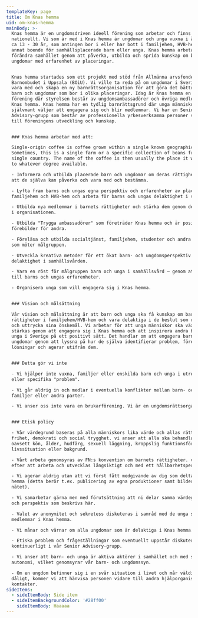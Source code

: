 ```yaml
---
templateKey: page
title: Om Knas hemma
uid: om-knas-hemma
mainBody: >-
  Knas hemma är en ungdomsdriven ideell förening som arbetar och finns
  nationellt. Vi som är med i Knas hemma är ungdomar och unga vuxna i åldrarna
  ca 13 - 30 år, som antingen bor i eller har bott i familjehem, HVB-hem, eller
  annat boende för samhällsplacerade barn eller unga. Knas hemma arbetar med att
  förändra samhället genom att påverka, utbilda och sprida kunskap om barn och
  ungdomar med erfarenhet av placeringar.


  Knas hemma startades som ett projekt med stöd från Allmänna arvsfonden 2013 på
  Barnombudet i Uppsala (BOiU). Vi ville ta reda på om ungdomar i Sverige ville
  vara med och skapa en ny barnrättsorganisation för att göra det bättre för
  barn och ungdomar som bor i olika placeringar. Idag är Knas hemma en ideell
  förening där styrelsen består av ungdomsambassadörer och övriga medlemmar i
  Knas hemma. Knas hemma har en tydlig barnrättsgrund där unga människor
  självmant väljer att engagera sig och blir medlemmar. Vi har en Senior
  Advisory-grupp som består av professionella yrkesverksamma personer som bidrar
  till föreningens utveckling och kunskap.


  ### Knas hemma arbetar med att:

  Single-origin coffee is coffee grown within a single known geographic origin.
  Sometimes, this is a single farm or a specific collection of beans from a
  single country. The name of the coffee is then usually the place it was grown
  to whatever degree available.

  - Informera och utbilda placerade barn och ungdomar om deras rättigheter, så
  att de själva kan påverka och vara med och bestämma.

  - Lyfta fram barns och ungas egna perspektiv och erfarenheter av placering i
  familjehem och HVB-hem och arbeta för barns och ungas delaktighet i samhället.

  - Utbilda nya medlemmar i barnets rättigheter och stärka dem genom delaktighet
  i organisationen.

  - Utbilda "Trygga ambassadörer" som företräder Knas hemma och är positiva
  förebilder för andra.

  - Föreläsa och utbilda socialtjänst, familjehem, studenter och andra aktörer
  som möter målgruppen.

  - Utveckla kreativa metoder för ett ökat barn- och ungdomsperspektiv och
  delaktighet i samhällsvården.

  - Vara en röst för målgruppen barn och unga i samhällsvård – genom att lyssna
  till barns och ungas erfarenheter.

  - Organisera unga som vill engagera sig i Knas hemma.


  ### Vision och målsättning

  Vår vision och målsättning är att barn och unga ska få kunskap om barnets
  rättigheter i familjehem/HVB-hem och vara delaktiga i de beslut som rör dem
  och uttrycka sina önskemål. Vi arbetar för att unga människor ska växa och
  stärkas genom att engagera sig i Knas hemma och att inspirera andra barn och
  unga i Sverige på ett positivt sätt. Det handlar om att engagera barn och
  ungdomar genom att lyssna på hur de själva identifierar problem, föreslår
  lösningar och agerar utifrån dem.


  ### Detta gör vi inte

  - Vi hjälper inte vuxna, familjer eller enskilda barn och unga i utredningar
  eller specifika "problem".

  - Vi går aldrig in och medlar i eventuella konflikter mellan barn- och unga,
  familjer eller andra parter.

  - Vi anser oss inte vara en brukarförening. Vi är en ungdomsrättsorganisation.


  ### Etisk policy

  - Vår värdegrund baseras på alla människors lika värde och allas rätt till
  frihet, demokrati och social trygghet. vi anser att alla ska behandlas lika
  oavsett kön, ålder, hudfärg, sexuell läggning, kroppslig funktionsförmåga,
  livssituation eller bakgrund.

  - Vårt arbeta genomsyras av FN:s konvention om barnets rättigheter. vi strävar
  efter att arbeta och utvecklas långsiktigt och med ett hållbarhetsperspektiv.

  - Vi agerar aldrig utan att vi först fått medgivande av dig som deltar i Knas
  hemma (detta berör t.ex. publicering av egna produktioner samt bilder på
  nätet).

  - Vi samarbetar gärna men med förutsättning att ni delar samma värdegrunder
  och perspektiv som beskrivs här.

  - Valet av anonymitet och sekretess diskuteras i samråd med de unga som är
  medlemmar i Knas hemma.

  - Vi månar och värnar om alla ungdomar som är delaktiga i Knas hemma.

  - Etiska problem och frågeställningar som eventuellt uppstår diskuteras
  kontinuerligt i vår Senior Advisory-grupp.

  - Vi anser att barn- och unga är aktiva aktörer i samhället och med stor
  autonomi, vilket genomsyrar vår barn- och ungdomssyn.

  - Om en ungdom befinner sig i en svår situation i livet och mår väldigt
  dåligt, kommer vi att hänvisa personen vidare till andra hjälporganisation och
  kontakter.
sideItems:
  - sideItemBody: Side item
  - sideItemBackgroundColor: '#28ff00'
    sideItemBody: Haaaaa
---
```


